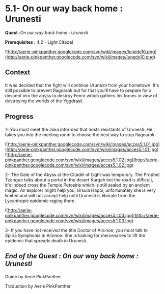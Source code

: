 # 5.1- On our way back home : Urunesti #


<p><b>Quest</b> :<em>On our way back home : Urunesti</em> </p>
<p><b>Prerequisites</b> : 4.2 - Light Citadel</p>

![http://aerie-pinkpanther.googlecode.com/svn/wiki/images/lunedo10.png](http://aerie-pinkpanther.googlecode.com/svn/wiki/images/lunedo10.png)

## <p><span>Context</span></p> ##

It was decided that the fight will continue Urunesti from your hometown. It's still possible to prevent Ragnarok but for that you'll have to prepare for a descent into the abyss to destroy Fenrir which gathers his forces in view of destroying the worlds of the Yggdrasil.

## <p>Progress</p> ##

1- You must meet the Joka informed that hosts resistants of Urunesti. He takes you into the meeting room to choose the best way to stop Ragnarok.

![http://aerie-pinkpanther.googlecode.com/svn/wiki/images/acces5.1.01.jpg](http://aerie-pinkpanther.googlecode.com/svn/wiki/images/acces5.1.01.jpg)
![http://aerie-pinkpanther.googlecode.com/svn/wiki/images/acces5.1.02.jpg](http://aerie-pinkpanther.googlecode.com/svn/wiki/images/acces5.1.02.jpg)


2- The Gate of the Abyss at the Citadel of Light was temporary. The Prophet Tzangue talks about a portal in the desert Kargah but the road is difficult, it's indeed cross the Temple Petosiris which is still sealed by an ancient magic. An explorer might help you, Ursula Hapoi, unfortunately she is very limited and will not accept help until Urunesti is liberate from the Lycantropie epidemic raging there.

![http://aerie-pinkpanther.googlecode.com/svn/wiki/images/acces5.1.03.jpg](http://aerie-pinkpanther.googlecode.com/svn/wiki/images/acces5.1.03.jpg)

3- If you have not received the title Doctor of Arsinoe, you must talk to Spiria Symphonia in Arsinoe. She is looking for mercenaries to lift the epidemic that spreads death in Urunesti.


## <p><em>End of the Quest : On our way back home : Urunesti</em></h2>
Guide by Aerie PinkPanther

Traduction by Aerie PinkPanther
</p>